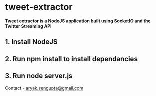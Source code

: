 # tweet-extractor
**Tweet extractor is a NodeJS application built using SocketIO and the Twitter Streaming API**


## 1. Install NodeJS

## 2. Run **npm install** to install dependancies

## 3. Run **node server.js**

Contact - aryak.sengupta@gmail.com 




